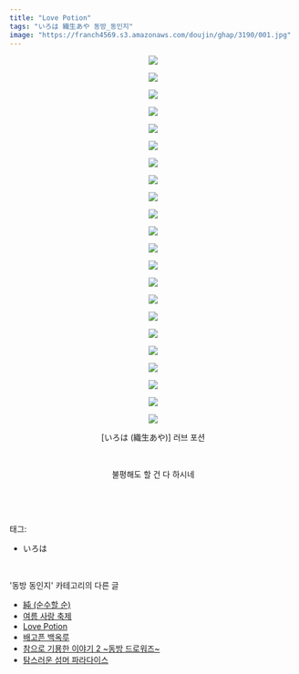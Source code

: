 ```yaml
---
title: "Love Potion"
tags: "いろは 織生あや 동방_동인지"
image: "https://franch4569.s3.amazonaws.com/doujin/ghap/3190/001.jpg"
---
```

<div class="article">
<p style="text-align: center; clear: none; float: none;"><img src="{{ site.imgserver2 }}/ghap/3190/001.jpg"/></p>
<p style="text-align: center; clear: none; float: none;"><img src="{{ site.imgserver2 }}/ghap/3190/002.jpg"/></p>
<p style="text-align: center; clear: none; float: none;"><img src="{{ site.imgserver2 }}/ghap/3190/003.jpg"/></p>
<p style="text-align: center; clear: none; float: none;"><img src="{{ site.imgserver2 }}/ghap/3190/004.jpg"/></p>
<p style="text-align: center; clear: none; float: none;"><img src="{{ site.imgserver2 }}/ghap/3190/005.jpg"/></p>
<p style="text-align: center; clear: none; float: none;"><img src="{{ site.imgserver2 }}/ghap/3190/006.jpg"/></p>
<p style="text-align: center; clear: none; float: none;"><img src="{{ site.imgserver2 }}/ghap/3190/007.jpg"/></p>
<p style="text-align: center; clear: none; float: none;"><img src="{{ site.imgserver2 }}/ghap/3190/008.jpg"/></p>
<p style="text-align: center; clear: none; float: none;"><img src="{{ site.imgserver2 }}/ghap/3190/009.jpg"/></p>
<p style="text-align: center; clear: none; float: none;"><img src="{{ site.imgserver2 }}/ghap/3190/010.jpg"/></p>
<p style="text-align: center; clear: none; float: none;"><img src="{{ site.imgserver2 }}/ghap/3190/011.jpg"/></p>
<p style="text-align: center; clear: none; float: none;"><img src="{{ site.imgserver2 }}/ghap/3190/012.jpg"/></p>
<p style="text-align: center; clear: none; float: none;"><img src="{{ site.imgserver2 }}/ghap/3190/013.jpg"/></p>
<p style="text-align: center; clear: none; float: none;"><img src="{{ site.imgserver2 }}/ghap/3190/014.jpg"/></p>
<p style="text-align: center; clear: none; float: none;"><img src="{{ site.imgserver2 }}/ghap/3190/015.jpg"/></p>
<p style="text-align: center; clear: none; float: none;"><img src="{{ site.imgserver2 }}/ghap/3190/016.jpg"/></p>
<p style="text-align: center; clear: none; float: none;"><img src="{{ site.imgserver2 }}/ghap/3190/017.jpg"/></p>
<p style="text-align: center; clear: none; float: none;"><img src="{{ site.imgserver2 }}/ghap/3190/018.jpg"/></p>
<p style="text-align: center; clear: none; float: none;"><img src="{{ site.imgserver2 }}/ghap/3190/019.jpg"/></p>
<p style="text-align: center; clear: none; float: none;"><img src="{{ site.imgserver2 }}/ghap/3190/020.jpg"/></p>
<p style="text-align: center; clear: none; float: none;"><img src="{{ site.imgserver2 }}/ghap/3190/021.jpg"/></p>
<p style="text-align: center; clear: none; float: none;"><img src="{{ site.imgserver2 }}/ghap/3190/022.jpg"/></p>
<p style="text-align: center; clear: none; float: none;">[いろは (織生あや)] 러브 포션</p>
<p style="text-align: center; clear: none; float: none;"><br/></p>
<p style="text-align: center; clear: none; float: none;">불평해도 할 건 다 하시네</p>
<p><br/></p>
</div><br/>
<div class="tagTrail">
<p>태그: </p>
<ul>
<li>いろは</li>
</ul>
</div><br/>
<div class="another">
<p>'동방 동인지' 카테고리의 다른 글</p>
<ul>
<li><a href="/ghap_3192">純 (순수할 순)</a></li>
<li><a href="/ghap_3191">여름 사랑 축제</a></li>
<li><a href="/ghap_3190">Love Potion</a></li>
<li><a href="/ghap_3189">배고픈 백옥루</a></li>
<li><a href="/ghap_3188">참으로 기묭한 이야기 2 ~동방 드로워즈~</a></li>
<li><a href="/ghap_3187">탐스러운 섬머 파라다이스</a></li>
</ul>
</div><br/>
<div class="cb_module cb_fluid">
<div class="cb_wrt cb_profile">
</div><!-- commentList close -->
</div><br/>
